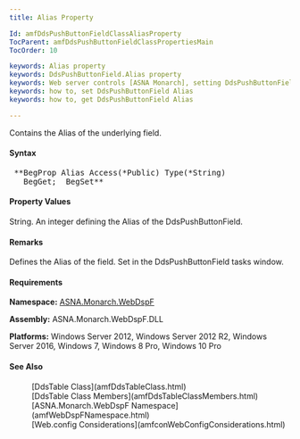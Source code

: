 ```yaml
---
title: Alias Property

Id: amfDdsPushButtonFieldClassAliasProperty
TocParent: amfDdsPushButtonFieldClassPropertiesMain
TocOrder: 10

keywords: Alias property
keywords: DdsPushButtonField.Alias property
keywords: Web server controls [ASNA Monarch], setting DdsPushButtonField Alias
keywords: how to, set DdsPushButtonField Alias
keywords: how to, get DdsPushButtonField Alias

---
```


Contains the Alias of the underlying field.

#### Syntax
<pre class="prettyprint"> **BegProp Alias Access(*Public) Type(*String)
   BegGet;  BegSet** </pre>

#### Property Values
String. An integer defining the Alias of the DdsPushButtonField.

#### Remarks
Defines the Alias of the field. Set in the DdsPushButtonField tasks window.

#### Requirements
**Namespace:** [ASNA.Monarch.WebDspF](amfWebDspFNamespace.html)

**Assembly:** ASNA.Monarch.WebDspF.DLL

**Platforms:** Windows Server 2012, Windows Server 2012 R2, Windows Server 2016, Windows 7, Windows 8 Pro, Windows 10 Pro

#### See Also
<dl>
        <dd>[DdsTable Class](amfDdsTableClass.html)</dd>
        <dd>[DdsTable Class Members](amfDdsTableClassMembers.html)</dd>
        <dd>[ASNA.Monarch.WebDspF Namespace](amfWebDspFNamespace.html)</dd>
        <dd>[Web.config Considerations](amfconWebConfigConsiderations.html)</dd>
</dl>

